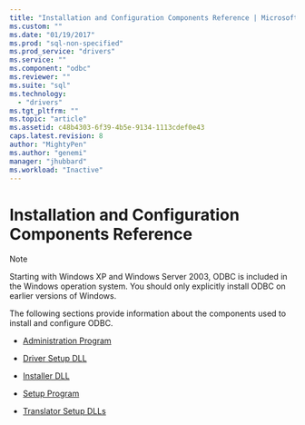 ```yaml
---
title: "Installation and Configuration Components Reference | Microsoft Docs"
ms.custom: ""
ms.date: "01/19/2017"
ms.prod: "sql-non-specified"
ms.prod_service: "drivers"
ms.service: ""
ms.component: "odbc"
ms.reviewer: ""
ms.suite: "sql"
ms.technology: 
  - "drivers"
ms.tgt_pltfrm: ""
ms.topic: "article"
ms.assetid: c48b4303-6f39-4b5e-9134-1113cdef0e43
caps.latest.revision: 8
author: "MightyPen"
ms.author: "genemi"
manager: "jhubbard"
ms.workload: "Inactive"
---
```

# Installation and Configuration Components Reference
> [!NOTE]  
>  Starting with Windows XP and Windows Server 2003, ODBC is included in the Windows operation system. You should only explicitly install ODBC on earlier versions of Windows.  
  
 The following sections provide information about the components used to install and configure ODBC.  
  
-   [Administration Program](../../../odbc/reference/install/administration-program.md)  
  
-   [Driver Setup DLL](../../../odbc/reference/install/driver-setup-dll.md)  
  
-   [Installer DLL](../../../odbc/reference/install/installer-dll.md)  
  
-   [Setup Program](../../../odbc/reference/install/setup-program.md)  
  
-   [Translator Setup DLLs](../../../odbc/reference/install/translator-setup-dlls.md)
